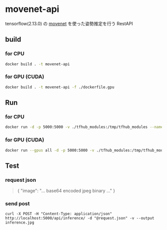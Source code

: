 # movenet-api

tensorflow(2.13.0) の [movenet](https://tfhub.dev/google/movenet/multipose/lightning) を使った姿勢推定を行う RestAPI

## build

### for CPU

```bash
docker build . -t movenet-api
```

### for GPU (CUDA)

```bash
docker build . -t movenet-api -f ./dockerfile.gpu 
```

## Run

### for CPU

```bash
docker run -d -p 5000:5000 -v ./tfhub_modules:/tmp/tfhub_modules --name movenet-api movenet-api 
```

### for GPU (CUDA)

```bash
docker run --gpus all -d -p 5000:5000 -v ./tfhub_modules:/tmp/tfhub_modules --name movenet-api movenet-api 
```

## Test

### request json
> {
>     "image": "... base64 encoded jpeg binary ..."
> }

### send post
```
curl -X POST -H "Content-Type: application/json" http://localhost:5000/api/inference/ -d "@request.json" -v --output inference.jpg
```
